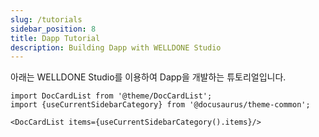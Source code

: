 ```yaml
---
slug: /tutorials
sidebar_position: 8
title: Dapp Tutorial
description: Building Dapp with WELLDONE Studio
---
```


아래는 WELLDONE Studio를 이용하여 Dapp을 개발하는 튜토리얼입니다.

```mdx-code-block
import DocCardList from '@theme/DocCardList';
import {useCurrentSidebarCategory} from '@docusaurus/theme-common';

<DocCardList items={useCurrentSidebarCategory().items}/>
```
